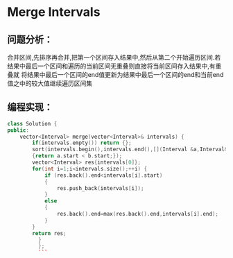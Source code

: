 # Merge Intervals
## 问题分析：
合并区间,先排序再合并,把第一个区间存入结果中,然后从第二个开始遍历区间.若结果中最后一个区间和遍历的当前区间无重叠则直接将当前区间存入结果中,有重叠就
将结果中最后一个区间的end值更新为结果中最后一个区间的end和当前end值之中的较大值继续遍历区间集
## 编程实现：
```C++
class Solution {
public:
    vector<Interval> merge(vector<Interval>& intervals) {
        if(intervals.empty()) return {};
        sort(intervals.begin(),intervals.end(),[](Interval &a,Interval&b) 
        {return a.start < b.start;});
        vector<Interval> res{intervals[0]};
        for(int i=1;i<intervals.size();++i) {
            if (res.back().end<intervals[i].start)
            {
                res.push_back(intervals[i]);
            } 
            else
            {
                res.back().end=max(res.back().end,intervals[i].end);
            }
        }   
        return res;
          }
          };
          ```
